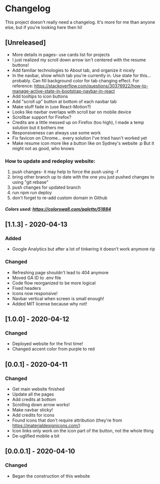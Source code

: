 # Changelog

This project doesn't really need a changelog. It's more for me than anyone else, but if you're looking here then hi!

## [Unreleased]

- More details in pages- use cards list for projects
- I just realized my scroll down arrow isn't centered with the resume buttons!
- Add familiar technologies to About tab, and organize it nicely
- In the navbar, show which tab you're currently in. Use state for this... probably. Can fill background color for tab changing effect. For reference: https://stackoverflow.com/questions/30376922/how-to-manage-active-state-in-bootstrap-navbar-in-react
- Add tooltips to icon buttons
- Add "scroll up" button at bottom of each navbar tab
- Make stuff fade in (use React-Motion?)
- Looks like navbar overlaps with scroll bar on mobile device
- Scrollbar support for Firefox?
- Credits are a little messed up on Firefox (too high), I made a temp solution but it bothers me
- Responsiveness can always use some work
- Fix favicon on Chrome... every solution I've tried hasn't worked yet
- Make resume icon more like a button like on Sydney's website :p But it might not as good, who knows

### How to update and redeploy website:

1. push changes- it may help to force the push using -f
2. bring other branch up to date with the one you just pushed changes to using "git rebase"
3. push changes for updated branch
4. run npm run deploy
5. don't forget to re-add custom domain in Github

##### Colors used: https://colorswall.com/palette/51884

## [1.1.3] - 2020-04-13

### Added

- Google Analytics but after a lot of tinkering it doesn't work anymore rip

### Changed

- Refreshing page shouldn't lead to 404 anymore
- Moved GA ID to .env file
- Code flow reorganized to be more logical
- Fixed headers
- Icons now responsive!
- Navbar vertical when screen is small enough!
- Added MIT license because why not!

## [1.0.0] - 2020-04-12

### Changed

- Deployed website for the first time!
- Changed accent color from purple to red

## [0.0.1] - 2020-04-11

### Changed

- Get main website finished
- Update all the pages
- Add credits at bottom
- Scrolling down arrow works!
- Make navbar sticky!
- Add credits for icons
- Found icons that don't require attribution (they're from https://materialdesignicons.com/)
- Icon links only work on the icon part of the button, not the whole thing
- De-uglified mobile a bit

## [0.0.0.1] - 2020-04-10

### Changed

- Began the construction of this website
